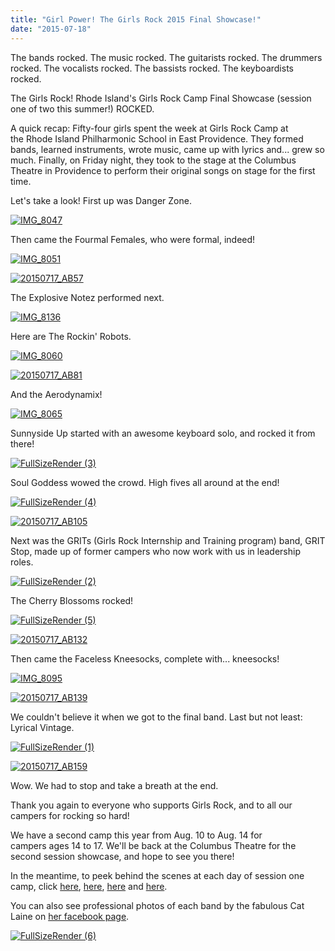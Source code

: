 ```yaml
---
title: "Girl Power! The Girls Rock 2015 Final Showcase!"
date: "2015-07-18"
---
```


The bands rocked. The music rocked. The guitarists rocked. The drummers rocked. The vocalists rocked. The bassists rocked. The keyboardists rocked.

The Girls Rock! Rhode Island's Girls Rock Camp Final Showcase (session one of two this summer!) ROCKED.

A quick recap: Fifty-four girls spent the week at Girls Rock Camp at the Rhode Island Philharmonic School in East Providence. They formed bands, learned instruments, wrote music, came up with lyrics and... grew so much. Finally, on Friday night, they took to the stage at the Columbus Theatre in Providence to perform their original songs on stage for the first time.

Let's take a look! First up was Danger Zone.

[![IMG_8047](images/IMG_8047-e1437180263834.jpg)](http://girlsrockri.org/wp-content/uploads/2015/07/IMG_8047-e1437180263834.jpg)

Then came the Fourmal Females, who were formal, indeed!

[![IMG_8051](images/IMG_8051-e1437180369684.jpg)](http://girlsrockri.org/wp-content/uploads/2015/07/IMG_8051-e1437180369684.jpg)

[![20150717_AB57](images/20150717_AB57-e1437190635333.jpg)](http://girlsrockri.org/wp-content/uploads/2015/07/20150717_AB57-e1437190635333.jpg)

The Explosive Notez performed next.

[![IMG_8136](images/IMG_8136-e1437181661491.jpg)](http://girlsrockri.org/wp-content/uploads/2015/07/IMG_8136-e1437181661491.jpg)

Here are The Rockin' Robots.

[![IMG_8060](images/IMG_8060-e1437180715619.jpg)](http://girlsrockri.org/wp-content/uploads/2015/07/IMG_8060-e1437180715619.jpg)

[![20150717_AB81](images/20150717_AB81-e1437190417756.jpg)](http://girlsrockri.org/wp-content/uploads/2015/07/20150717_AB81-e1437190417756.jpg)

And the Aerodynamix!

[![IMG_8065](images/IMG_8065-e1437181931530.jpg)](http://girlsrockri.org/wp-content/uploads/2015/07/IMG_8065-e1437181859311.jpg)

Sunnyside Up started with an awesome keyboard solo, and rocked it from there!

[![FullSizeRender (3)](images/FullSizeRender-3-e1437182052751.jpg)](http://girlsrockri.org/wp-content/uploads/2015/07/FullSizeRender-3-e1437182052751.jpg)

Soul Goddess wowed the crowd. High fives all around at the end!

[![FullSizeRender (4)](images/FullSizeRender-4-e1437182138531.jpg)](http://girlsrockri.org/wp-content/uploads/2015/07/FullSizeRender-4-e1437182138531.jpg)

[![20150717_AB105](images/20150717_AB105-e1437190316999.jpg)](http://girlsrockri.org/wp-content/uploads/2015/07/20150717_AB105.jpg)

Next was the GRITs (Girls Rock Internship and Training program) band, GRIT Stop, made up of former campers who now work with us in leadership roles.

[![FullSizeRender (2)](images/FullSizeRender-2-e1437181513434.jpg)](http://girlsrockri.org/wp-content/uploads/2015/07/FullSizeRender-2-e1437181513434.jpg)

The Cherry Blossoms rocked!

[![FullSizeRender (5)](images/FullSizeRender-5-e1437182284188.jpg)](http://girlsrockri.org/wp-content/uploads/2015/07/FullSizeRender-5-e1437182284188.jpg)

[![20150717_AB132](images/20150717_AB132-e1437190226185.jpg)](http://girlsrockri.org/wp-content/uploads/2015/07/20150717_AB132-e1437190226185.jpg)

Then came the Faceless Kneesocks, complete with... kneesocks!

[![IMG_8095](images/IMG_8095-e1437181280529.jpg)](http://girlsrockri.org/wp-content/uploads/2015/07/IMG_8095-e1437181280529.jpg)

[![20150717_AB139](images/20150717_AB139-e1437190130750.jpg)](http://girlsrockri.org/wp-content/uploads/2015/07/20150717_AB139-e1437190130750.jpg)

We couldn't believe it when we got to the final band. Last but not least: Lyrical Vintage.

[![FullSizeRender (1)](images/FullSizeRender-1-e1437181038713.jpg)](http://girlsrockri.org/wp-content/uploads/2015/07/FullSizeRender-1-e1437181038713.jpg)

[![20150717_AB159](images/20150717_AB159-e1437190042460.jpg)](http://girlsrockri.org/wp-content/uploads/2015/07/20150717_AB159-e1437190042460.jpg)

Wow. We had to stop and take a breath at the end.

Thank you again to everyone who supports Girls Rock, and to all our campers for rocking so hard!

We have a second camp this year from Aug. 10 to Aug. 14 for campers ages 14 to 17. We'll be back at the Columbus Theatre for the second session showcase, and hope to see you there!

In the meantime, to peek behind the scenes at each day of session one camp, click [here](http://girlsrockri.org/notes-on-day-one-of-session-one-2015/), [here](http://girlsrockri.org/notes-on-day-two-of-session-one-2015/), [here](http://girlsrockri.org/notes-on-session-one-day-three/) and [here](http://girlsrockri.org/notes-on-day-four-of-session-one/).

You can also see professional photos of each band by the fabulous Cat Laine on [her facebook page](https://www.facebook.com/media/set/?set=a.1042200205820202.1073741841.333450140028549&type=1).

[![FullSizeRender (6)](images/FullSizeRender-6-e1437182752721.jpg)](http://girlsrockri.org/wp-content/uploads/2015/07/FullSizeRender-6.jpg)
